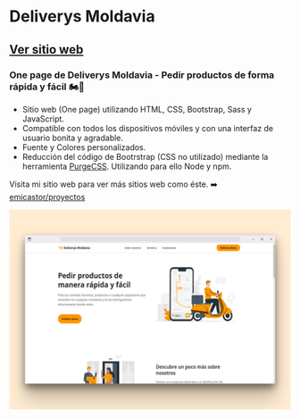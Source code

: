 # Deliverys Moldavia
## [Ver sitio web](https://)
### One page de Deliverys Moldavia - Pedir productos de forma rápida y fácil 🏍️🥡

- Sitio web (One page) utilizando HTML, CSS, Bootstrap, Sass y JavaScript.
- Compatible con todos los dispositivos móviles y con una interfaz de usuario bonita y agradable.
- Fuente y Colores personalizados.
- Reducción del código de Bootrstrap (CSS no utilizado) mediante la herramienta [PurgeCSS](https://purgecss.com/). Utilizando para ello Node y npm.

Visita mi sitio web para ver más sitios web como éste. ➡️ [emicastor/proyectos](https://emicastor.com.ar/proyectos)

![Deliverys Moldavia One page](/preview.png)